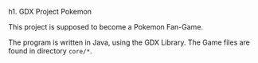 h1. GDX Project Pokemon

This project is supposed to become a Pokemon Fan-Game.

The program is written in Java, using the GDX Library. The Game files are found in directory `core/*`.